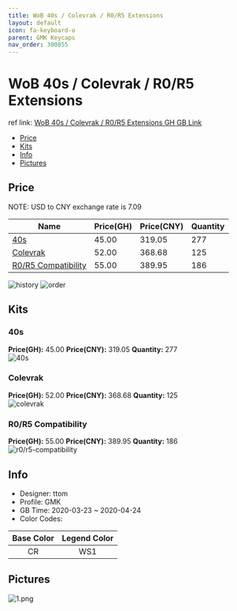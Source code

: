 ```yaml
---
title: WoB 40s / Colevrak / R0/R5 Extensions 
layout: default
icon: fa-keyboard-o
parent: GMK Keycaps
nav_order: 300855
---
```


# WoB 40s / Colevrak / R0/R5 Extensions 

ref link: [WoB 40s / Colevrak / R0/R5 Extensions GH GB Link](https://geekhack.org/index.php?topic=105239.0)  
* [Price](#price)  
* [Kits](#kits)  
* [Info](#info)  
* [Pictures](#pictures)  


## Price  

NOTE: USD to CNY exchange rate is 7.09

| Name          | Price(GH)    |  Price(CNY) | Quantity |
| ------------- | ------------ |  ---------- | -------- |
|[40s](#40s)|45.00|319.05|277|
|[Colevrak](#colevrak)|52.00|368.68|125|
|[R0/R5 Compatibility](#r0/r5-compatibility)|55.00|389.95|186|

<img src="{{ 'assets/images/gmk-keycaps/wob40scolevrakr0r5extensions/history.png' | relative_url }}" alt="history" class="image featured">
<img src="{{ 'assets/images/gmk-keycaps/wob40scolevrakr0r5extensions/order.png' | relative_url }}" alt="order" class="image featured">

## Kits  
### 40s  
**Price(GH):** 45.00    **Price(CNY):** 319.05    **Quantity:** 277  
<img src="{{ 'assets/images/gmk-keycaps/wob40scolevrakr0r5extensions/kits_pics/40s.png' | relative_url }}" alt="40s" class="image featured">

### Colevrak  
**Price(GH):** 52.00    **Price(CNY):** 368.68    **Quantity:** 125  
<img src="{{ 'assets/images/gmk-keycaps/wob40scolevrakr0r5extensions/kits_pics/colevrak.png' | relative_url }}" alt="colevrak" class="image featured">

### R0/R5 Compatibility  
**Price(GH):** 55.00    **Price(CNY):** 389.95    **Quantity:** 186  
<img src="{{ 'assets/images/gmk-keycaps/wob40scolevrakr0r5extensions/kits_pics/r0-r5-compatibility.png' | relative_url }}" alt="r0/r5-compatibility" class="image featured">


## Info  
* Designer: ttom  
* Profile: GMK   
* GB Time: 2020-03-23 ~ 2020-04-24  
* Color Codes:  

|Base Color     | Legend Color
| :-------------: | :------------:
|CR|WS1


## Pictures  
<img src="{{ 'assets/images/gmk-keycaps/wob40scolevrakr0r5extensions/rendering_pics/1.png' | relative_url }}" alt="1.png" class="image featured">
